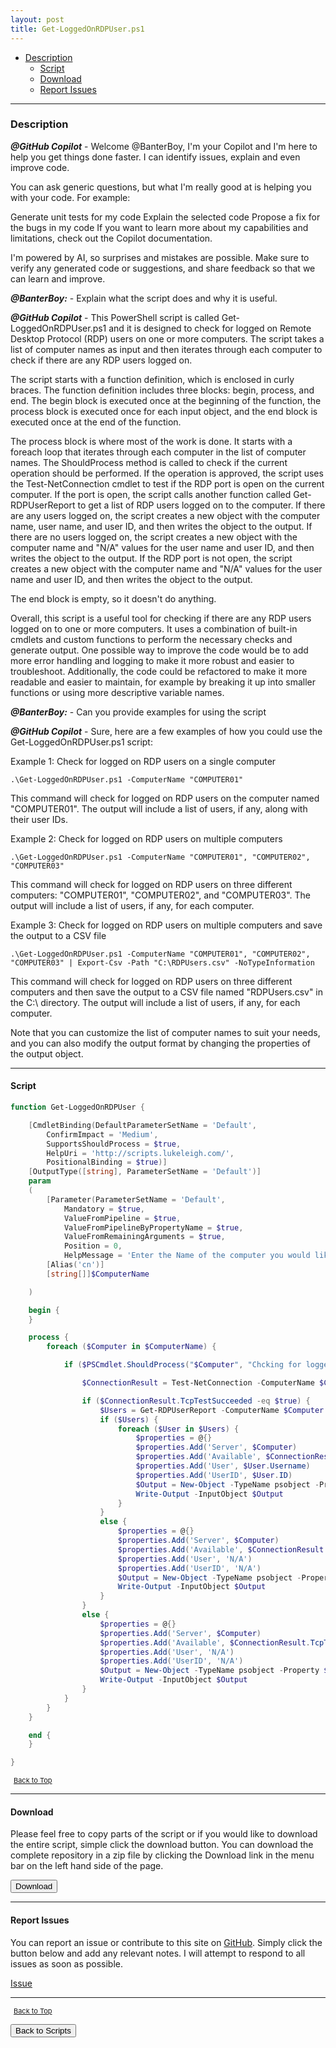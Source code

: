 ```yaml
---
layout: post
title: Get-LoggedOnRDPUser.ps1
---
```


- [Description](#description)
  - [Script](#script)
  - [Download](#download)
  - [Report Issues](#report-issues)

---

### Description

**_@GitHub Copilot_** - Welcome @BanterBoy, I'm your Copilot and I'm here to help you get things done faster. I can identify issues, explain and even improve code.

You can ask generic questions, but what I'm really good at is helping you with your code. For example:

Generate unit tests for my code
Explain the selected code
Propose a fix for the bugs in my code
If you want to learn more about my capabilities and limitations, check out the Copilot documentation.

I'm powered by AI, so surprises and mistakes are possible. Make sure to verify any generated code or suggestions, and share feedback so that we can learn and improve.

**_@BanterBoy:_** - Explain what the script does and why it is useful.

**_@GitHub Copilot_** - This PowerShell script is called Get-LoggedOnRDPUser.ps1 and it is designed to check for logged on Remote Desktop Protocol (RDP) users on one or more computers. The script takes a list of computer names as input and then iterates through each computer to check if there are any RDP users logged on.

The script starts with a function definition, which is enclosed in curly braces. The function definition includes three blocks: begin, process, and end. The begin block is executed once at the beginning of the function, the process block is executed once for each input object, and the end block is executed once at the end of the function.

The process block is where most of the work is done. It starts with a foreach loop that iterates through each computer in the list of computer names. The ShouldProcess method is called to check if the current operation should be performed. If the operation is approved, the script uses the Test-NetConnection cmdlet to test if the RDP port is open on the current computer. If the port is open, the script calls another function called Get-RDPUserReport to get a list of RDP users logged on to the computer. If there are any users logged on, the script creates a new object with the computer name, user name, and user ID, and then writes the object to the output. If there are no users logged on, the script creates a new object with the computer name and "N/A" values for the user name and user ID, and then writes the object to the output. If the RDP port is not open, the script creates a new object with the computer name and "N/A" values for the user name and user ID, and then writes the object to the output.

The end block is empty, so it doesn't do anything.

Overall, this script is a useful tool for checking if there are any RDP users logged on to one or more computers. It uses a combination of built-in cmdlets and custom functions to perform the necessary checks and generate output. One possible way to improve the code would be to add more error handling and logging to make it more robust and easier to troubleshoot. Additionally, the code could be refactored to make it more readable and easier to maintain, for example by breaking it up into smaller functions or using more descriptive variable names.

**_@BanterBoy:_** - Can you provide examples for using the script

**_@GitHub Copilot_** - Sure, here are a few examples of how you could use the Get-LoggedOnRDPUser.ps1 script:

Example 1: Check for logged on RDP users on a single computer

```
.\Get-LoggedOnRDPUser.ps1 -ComputerName "COMPUTER01"
```

This command will check for logged on RDP users on the computer named "COMPUTER01". The output will include a list of users, if any, along with their user IDs.

Example 2: Check for logged on RDP users on multiple computers

```
.\Get-LoggedOnRDPUser.ps1 -ComputerName "COMPUTER01", "COMPUTER02", "COMPUTER03"
```

This command will check for logged on RDP users on three different computers: "COMPUTER01", "COMPUTER02", and "COMPUTER03". The output will include a list of users, if any, for each computer.

Example 3: Check for logged on RDP users on multiple computers and save the output to a CSV file

```
.\Get-LoggedOnRDPUser.ps1 -ComputerName "COMPUTER01", "COMPUTER02", "COMPUTER03" | Export-Csv -Path "C:\RDPUsers.csv" -NoTypeInformation
```

This command will check for logged on RDP users on three different computers and then save the output to a CSV file named "RDPUsers.csv" in the C:\ directory. The output will include a list of users, if any, for each computer.

Note that you can customize the list of computer names to suit your needs, and you can also modify the output format by changing the properties of the output object.

---

#### Script

```powershell
function Get-LoggedOnRDPUser {

    [CmdletBinding(DefaultParameterSetName = 'Default',
        ConfirmImpact = 'Medium',
        SupportsShouldProcess = $true,
        HelpUri = 'http://scripts.lukeleigh.com/',
        PositionalBinding = $true)]
    [OutputType([string], ParameterSetName = 'Default')]
    param
    (
        [Parameter(ParameterSetName = 'Default',
            Mandatory = $true,
            ValueFromPipeline = $true,
            ValueFromPipelineByPropertyName = $true,
            ValueFromRemainingArguments = $true,
            Position = 0,
            HelpMessage = 'Enter the Name of the computer you would like to test.')]
        [Alias('cn')]
        [string[]]$ComputerName

    )

    begin {
    }

    process {
        foreach ($Computer in $ComputerName) {

            if ($PSCmdlet.ShouldProcess("$Computer", "Chcking for logged on RDP users")) {

                $ConnectionResult = Test-NetConnection -ComputerName $Computer -CommonTCPPort RDP -ErrorAction SilentlyContinue -WarningAction SilentlyContinue

                if ($ConnectionResult.TcpTestSucceeded -eq $true) {
                    $Users = Get-RDPUserReport -ComputerName $Computer -ErrorAction SilentlyContinue -WarningAction SilentlyContinue
                    if ($Users) {
                        foreach ($User in $Users) {
                            $properties = @{}
                            $properties.Add('Server', $Computer)
                            $properties.Add('Available', $ConnectionResult.TcpTestSucceeded)
                            $properties.Add('User', $User.Username)
                            $properties.Add('UserID', $User.ID)
                            $Output = New-Object -TypeName psobject -Property $properties
                            Write-Output -InputObject $Output
                        }
                    }
                    else {
                        $properties = @{}
                        $properties.Add('Server', $Computer)
                        $properties.Add('Available', $ConnectionResult.TcpTestSucceeded)
                        $properties.Add('User', 'N/A')
                        $properties.Add('UserID', 'N/A')
                        $Output = New-Object -TypeName psobject -Property $properties
                        Write-Output -InputObject $Output
                    }
                }
                else {
                    $properties = @{}
                    $properties.Add('Server', $Computer)
                    $properties.Add('Available', $ConnectionResult.TcpTestSucceeded)
                    $properties.Add('User', 'N/A')
                    $properties.Add('UserID', 'N/A')
                    $Output = New-Object -TypeName psobject -Property $properties
                    Write-Output -InputObject $Output
                }
            }
        }
    }

    end {
    }

}

```

<span style="font-size:11px;"><a href="#"><i class="fas fa-caret-up" aria-hidden="true" style="color: white; margin-right:5px;"></i>Back to Top</a></span>

---

#### Download

Please feel free to copy parts of the script or if you would like to download the entire script, simple click the download button. You can download the complete repository in a zip file by clicking the Download link in the menu bar on the left hand side of the page.

<button class="btn" type="submit" onclick="window.open('PowerShell/NewFunctions/Get-LoggedOnRDPUser.ps1')">
    <i class="fa fa-cloud-download-alt">
    </i>
        Download
</button>

---

#### Report Issues

You can report an issue or contribute to this site on <a href="https://github.com/BanterBoy/scripts-blog/issues">GitHub</a>. Simply click the button below and add any relevant notes. I will attempt to respond to all issues as soon as possible.

<!-- Place this tag where you want the button to render. -->

<a class="github-button" href="https://github.com/BanterBoy/scripts-blog/issues/new?title=Get-LoggedOnRDPUser.ps1&body=There is a problem with this function. Please find details below." data-show-count="true" aria-label="Issue BanterBoy/scripts-blog on GitHub">Issue</a>

---

<span style="font-size:11px;"><a href="#"><i class="fas fa-caret-up" aria-hidden="true" style="color: white; margin-right:5px;"></i>Back to Top</a></span>

<a href="/menu/_pages/scripts.html">
    <button class="btn">
        <i class='fas fa-reply'>
        </i>
            Back to Scripts
    </button>
</a>

[1]: http://ecotrust-canada.github.io/markdown-toc
[2]: https://github.com/googlearchive/code-prettify

